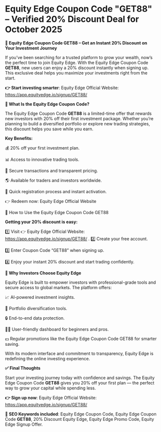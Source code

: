 # Equity Edge Coupon Code "GET88" – Verified 20% Discount Deal for October 2025


**💸 Equity Edge Coupon Code GET88 – Get an Instant 20% Discount on Your Investment Journey**

If you’ve been searching for a trusted platform to grow your wealth, now’s the perfect time to join Equity Edge. With the Equity Edge Coupon Code **GET88**, new users can enjoy a 20% discount instantly when signing up. This exclusive deal helps you maximize your investments right from the start.

**👉 Start investing smarter**: Equity Edge Official Website: https://app.equityedge.io/signup/GET88/

**🌟 What Is the Equity Edge Coupon Code?**

The Equity Edge Coupon Code **GET88** is a limited-time offer that rewards new investors with 20% off their first investment package. Whether you’re planning to build a diversified portfolio or explore new trading strategies, this discount helps you save while you earn.

**Key Benefits:**

💰 20% off your first investment plan.

📊 Access to innovative trading tools.

🔐 Secure transactions and transparent pricing.

🌎 Available for traders and investors worldwide.

🚀 Quick registration process and instant activation.

👉 Redeem now: Equity Edge Official Website

🧭 How to Use the Equity Edge Coupon Code GET88

**Getting your 20% discount is easy:**

1️⃣ Visit 👉 Equity Edge Official Website: https://app.equityedge.io/signup/GET88/
.
2️⃣ Create your free account.

3️⃣ Enter Coupon Code “GET88” when signing up.

4️⃣ Enjoy your instant 20% discount and start trading confidently.

**💼 Why Investors Choose Equity Edge**

Equity Edge is built to empower investors with professional-grade tools and secure access to global markets. The platform offers:

📈 AI-powered investment insights.

🧩 Portfolio diversification tools.

🔒 End-to-end data protection.

🧑‍💻 User-friendly dashboard for beginners and pros.

💵 Regular promotions like the Equity Edge Coupon Code GET88 for smarter saving.

With its modern interface and commitment to transparency, Equity Edge is redefining the online investing experience.

**✅ Final Thoughts**

Start your investing journey today with confidence and savings. The Equity Edge Coupon Code **GET88** gives you 20% off your first plan — the perfect way to grow your capital while spending less.

**👉 Sign up now**: Equity Edge Official Website: https://app.equityedge.io/signup/GET88/

**🔑 SEO Keywords included**: Equity Edge Coupon Code, Equity Edge Coupon Code **GET88**, 20% Discount Equity Edge, Equity Edge Promo Code, Equity Edge Signup Offer.
